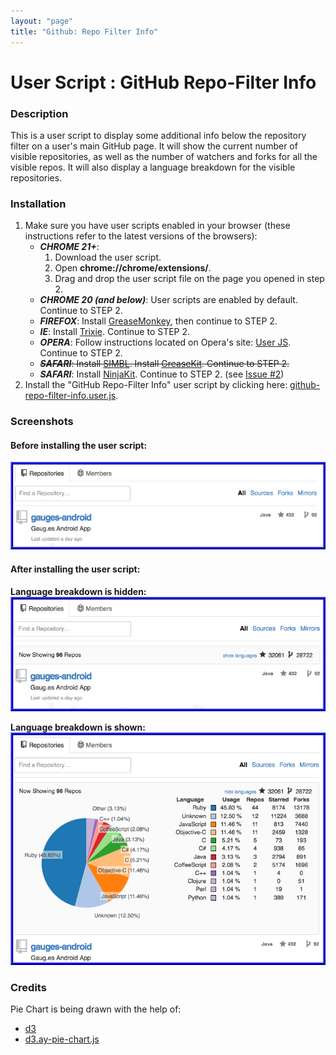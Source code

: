 ```yaml
---
layout: "page"
title: "Github: Repo Filter Info"
---
```

User Script : GitHub Repo-Filter Info
=====================================

### Description ###

This is a user script to display some additional info below
the repository filter on a user's main GitHub page.  It will
show the current number of visible repositories, as well as the
number of watchers and forks for all the visible repos. It will
also display a language breakdown for the visible repositories.


### Installation ###

1. Make sure you have user scripts enabled in your browser (these instructions refer to the latest versions of the browsers):  
    * ***CHROME 21+***:
      1. Download the user script.
      2. Open **chrome://chrome/extensions/**.
      3. Drag and drop the user script file on the page you opened in step 2.
    * ***CHROME 20 (and below)***: User scripts are enabled by default. Continue to STEP 2.
    * ***FIREFOX***: Install [GreaseMonkey](https://addons.mozilla.org/en-US/firefox/addon/greasemonkey/), then continue to STEP 2.
    * ***IE***: Install [Trixie](http://www.bhelpuri.net/Trixie/). Continue to STEP 2.
    * ***OPERA***: Follow instructions located on Opera's site: [User JS](http://www.opera.com/docs/userjs/). Continue to STEP 2.
    * &#x20;<del>***SAFARI***: Install [SIMBL](http://www.culater.net/software/SIMBL/SIMBL.php). Install [GreaseKit](http://8-p.info/greasekit/). Continue to STEP 2.</del>
    * ***SAFARI***: Install [NinjaKit](http://d.hatena.ne.jp/os0x/20100612/1276330696). Continue to STEP 2. (see [Issue #2](https://github.com/skratchdot/github-code-search.user.js/issues/2))
2. Install the "GitHub Repo-Filter Info" user script by clicking here: [github-repo-filter-info.user.js](https://github.com/skratchdot/github-repo-filter-info.user.js/raw/master/github-repo-filter-info.user.js).  

### Screenshots ###

#### Before installing the user script: ####

![Before Installation](https://github.com/skratchdot/github-repo-filter-info.user.js/raw/master/images/before.png)  

#### After installing the user script: ####

**Language breakdown is hidden:**  
![After Installation - Account exists](https://github.com/skratchdot/github-repo-filter-info.user.js/raw/master/images/after1.png)  

**Language breakdown is shown:**  
![After Installation - Account doesn't exist](https://github.com/skratchdot/github-repo-filter-info.user.js/raw/master/images/after2.png)  


### Credits ###

Pie Chart is being drawn with the help of:

- [d3](http://d3js.org/)
- [d3.ay-pie-chart.js](https://github.com/gajus/pie-chart)

